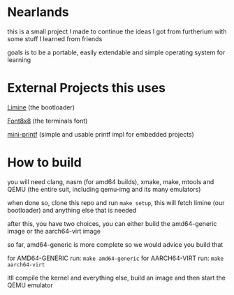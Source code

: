 # Nearlands

this is a small project I made to continue the ideas I got from furtherium with some stuff I learned from friends

goals is to be a portable, easily extendable and simple operating system for learning

# External Projects this uses

[Limine](https://codeberg.org/limine/limine) (the bootloader)

[Font8x8](https://github.com/dhepper/font8x8) (the terminals font)

[mini-printf](https://github.com/mludvig/mini-printf) (simple and usable printf impl for embedded projects)





# How to build

you will need clang, nasm (for amd64 builds), xmake, make, mtools and QEMU (the entire suit, including qemu-img and its many emulators)

when done so, clone this repo and run `make setup`, this will fetch limine (our bootloader) and anything else that is needed

after this, you have two choices, you can either build the amd64-generic image or the aarch64-virt image

so far, amd64-generic is more complete so we would advice you build that


for AMD64-GENERIC run:
    `make amd64-generic`
for AARCH64-VIRT run:
    `make aarch64-virt`


itll compile the kernel and everything else, build an image and then start the QEMU emulator
